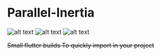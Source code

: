 # Parallel-Inertia
![alt text](image.jpg)  ![alt text](image.jpg)  ![alt text](image.jpg)

~~Small flutter builds To quickly import in your project~~
